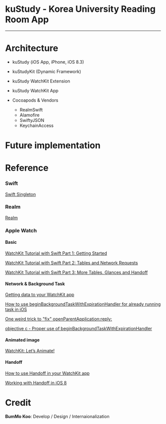 # kuStudy - Korea University Reading Room App

-----

# Architecture

* kuStudy (iOS App, iPhone, iOS 8.3)

* kuStudyKit (Dynamic Framework)

* kuStudy WatchKit Extension

* kuStudy WatchKit App

* Cocoapods & Vendors
	* RealmSwift
	* Alamofire
	* SwiftyJSON
	* KeychainAccess


# Future implementation

# Reference

### Swift

[Swift Singleton](https://github.com/hpique/SwiftSingleton)

### Realm

[Realm](https://realm.io)

### Apple Watch

#### Basic

[WatchKit Tutorial with Swift Part 1: Getting Started](http://www.raywenderlich.com/89562/watchkit-tutorial-with-swift-getting-started)

[WatchKit Tutorial with Swift Part 2: Tables and Network Requests](http://www.raywenderlich.com/96589/watchkit-tutorial-swift-tables-network-requests)

[WatchKit Tutorial with Swift Part 3: More Tables, Glances and Handoff](http://www.raywenderlich.com/96741/watchkit-tutorial-with-swift-tables-glances-and-handoff)

#### Network & Background Task
[Getting data to your WatchKit app](http://blog.curtisherbert.com/data-synchronization-with-watchkit/)

[How to use beginBackgroundTaskWithExpirationHandler for already running task in iOS](http://stackoverflow.com/questions/12071726/how-to-use-beginbackgroundtaskwithexpirationhandler-for-already-running-task-in)

[One weird trick to "fix" openParentApplication:reply:](http://www.fiveminutewatchkit.com/blog/2015/3/11/one-weird-trick-to-fix-openparentapplicationreply)

[objective c - Proper use of beginBackgroundTaskWithExpirationHandler](http://stackoverflow.com/questions/10319643/objective-c-proper-use-of-beginbackgroundtaskwithexpirationhandler)

#### Animated image

[WatchKit: Let’s Animate!](http://natashatherobot.com/watchkit-animate/)

#### Handoff

[How to use Handoff in your WatchKit app](http://www.fiveminutewatchkit.com/blog/2015/3/23/how-to-use-handoff-in-your-watchkit-app)

[Working with Handoff in iOS 8](http://www.appcoda.com/handoff/)

# Credit

__BumMo Koo__: Develop / Design / Internaionalization